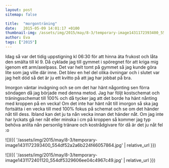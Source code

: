 ```yaml
---
layout: post
sitemap: false

title:  "morgonträning"
date:   2015-05-09 14:01:17 +0100
thumbnail-img: /assets/img/2015/may/8-3/temporary-image1431172393400_554df52a2a6b224f46057864.jpg
author: Eva
tags: ["2015"]
---
```


Idag så var det tidig uppstigning kl 06:30 för att hinna äta frukost och låta den smälta till kl 9. Då cyklade jag till gymmet i spöregnet för att kriga mig igenom ett arm/axelpass. Det var helt tomt på gymmet så jag kunde göra lite som jag ville där inne. Det blev en hel del olika övningar och i slutet var jag helt död så det är ju ett kvitto på att jag har jobbat på bra.

 Imorgon väntar invägning och se om det har hänt någonting sen förra söndagen då jag började med denna metod. Jag har följt kostschemat och träningsschemat till 100% och då tycker jag att det borde ha hänt nånting med kroppen på en vecka! Om det inte har hänt nåt till imorgon så ska jag fortsätta i en vecka till med 100% fokus på schemat och se om det händer nåt till dess. Ibland kan det ju ta nån vecka innan det händer nåt. Om jag inte har lyckats gå ner nåt eller minska i cm på kroppen så kommer jag typ behöva anlita nån personlig tränare och kostrådgivare för då är det ju nåt fel :o

![]({{ '/assets/img/2015/may/8-3/temporary-image1431172393400_554df52a2a6b224f46057864.jpg'  | relative_url }})

![]({{ '/assets/img/2015/may/8-3/temporary-image1431172401120_554df5329606ee04c4967c49.jpg'  | relative_url }})

